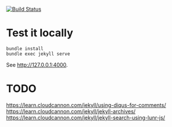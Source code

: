 [![Build Status](https://travis-ci.org/shamoh/pages-blog.svg?branch=master)](https://travis-ci.org/shamoh/pages-blog)

# Test it locally

```
bundle install
bundle exec jekyll serve
```

See http://127.0.0.1:4000.

# TODO

https://learn.cloudcannon.com/jekyll/using-diqus-for-comments/
https://learn.cloudcannon.com/jekyll/jekyll-archives/
https://learn.cloudcannon.com/jekyll/jekyll-search-using-lunr-js/
